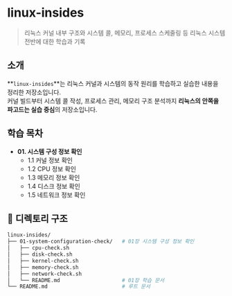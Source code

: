 # linux-insides
> 리눅스 커널 내부 구조와 시스템 콜, 메모리, 프로세스 스케줄링 등 리눅스 시스템 전반에 대한 학습과 기록

## 소개

**`linux-insides`**는 리눅스 커널과 시스템의 동작 원리를 학습하고 실습한 내용을 정리한 저장소입니다.  
커널 빌드부터 시스템 콜 작성, 프로세스 관리, 메모리 구조 분석까지 **리눅스의 안쪽을 파고드는 실습 중심**의 저장소입니다.

## 학습 목차
- **01. 시스템 구성 정보 확인**  
  - 1.1 커널 정보 확인
  - 1.2 CPU 정보 확인
  - 1.3 메모리 정보 확인
  - 1.4 디스크 정보 확인
  - 1.5 네트워크 정보 확인

## 📁 디렉토리 구조
```bash
linux-insides/
├── 01-system-configuration-check/   # 01장 시스템 구성 정보 확인
│   ├── cpu-check.sh
│   ├── disk-check.sh
│   ├── kernel-check.sh
│   ├── memory-check.sh
│   ├── network-check.sh
│   └── README.md                    # 01장 학습 문서
└── README.md                        # 루트 문서
```